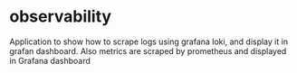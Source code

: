 # observability
Application to show how to scrape logs using grafana loki, and display it in grafan dashboard. Also metrics are scraped by prometheus and displayed in Grafana dashboard
